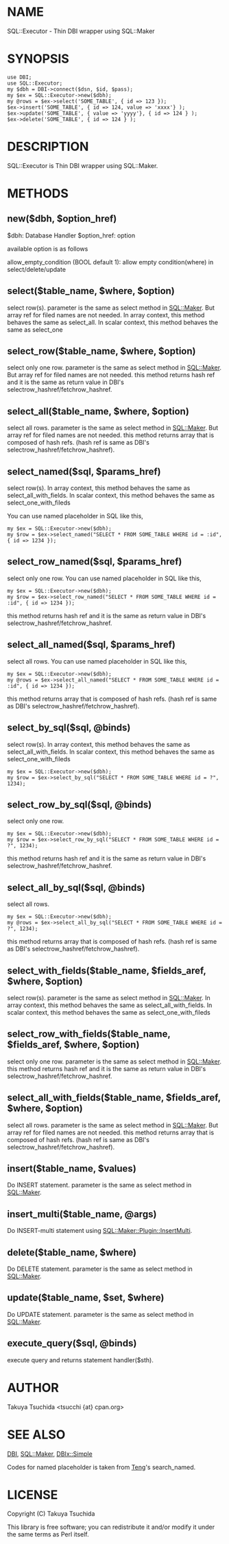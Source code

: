 # NAME

SQL::Executor - Thin DBI wrapper using SQL::Maker

# SYNOPSIS

    use DBI;
    use SQL::Executor;
    my $dbh = DBI->connect($dsn, $id, $pass);
    my $ex = SQL::Executor->new($dbh);
    my @rows = $ex->select('SOME_TABLE', { id => 123 });
    $ex->insert('SOME_TABLE', { id => 124, value => 'xxxx'} );
    $ex->update('SOME_TABLE', { value => 'yyyy'}, { id => 124 } );
    $ex->delete('SOME_TABLE', { id => 124 } );

# DESCRIPTION

SQL::Executor is Thin DBI wrapper using SQL::Maker.

# METHODS

## new($dbh, $option\_href)

$dbh: Database Handler
$option\_href: option

available option is as follows

allow\_empty\_condition (BOOL default 1): allow empty condition(where) in select/delete/update

## select($table\_name, $where, $option)

select row(s). parameter is the same as select method in [SQL::Maker](http://search.cpan.org/perldoc?SQL::Maker). But array ref for filed names are not needed.
In array context, this method behaves the same as select\_all. In scalar context, this method behaves the same as select\_one

## select\_row($table\_name, $where, $option)

select only one row. parameter is the same as select method in [SQL::Maker](http://search.cpan.org/perldoc?SQL::Maker). But array ref for filed names are not needed.
this method returns hash ref and it is the same as return value in DBI's selectrow\_hashref/fetchrow\_hashref.

## select\_all($table\_name, $where, $option)

select all rows. parameter is the same as select method in [SQL::Maker](http://search.cpan.org/perldoc?SQL::Maker). But array ref for filed names are not needed.
this method returns array that is composed of hash refs. (hash ref is same as DBI's selectrow\_hashref/fetchrow\_hashref).

## select\_named($sql, $params\_href)

select row(s). In array context, this method behaves the same as select\_all\_with\_fields.
In scalar context, this method behaves the same as select\_one\_with\_fileds

You can use named placeholder in SQL like this,

    my $ex = SQL::Executor->new($dbh);
    my $row = $ex->select_named("SELECT * FROM SOME_TABLE WHERE id = :id", { id => 1234 });

## select\_row\_named($sql, $params\_href)

select only one row. You can use named placeholder in SQL like this,

    my $ex = SQL::Executor->new($dbh);
    my $row = $ex->select_row_named("SELECT * FROM SOME_TABLE WHERE id = :id", { id => 1234 });

this method returns hash ref and it is the same as return value in DBI's selectrow\_hashref/fetchrow\_hashref.

## select\_all\_named($sql, $params\_href)

select all rows. You can use named placeholder in SQL like this,

    my $ex = SQL::Executor->new($dbh);
    my @rows = $ex->select_all_named("SELECT * FROM SOME_TABLE WHERE id = :id", { id => 1234 });

this method returns array that is composed of hash refs. (hash ref is same as DBI's selectrow\_hashref/fetchrow\_hashref).

## select\_by\_sql($sql, @binds)

select row(s). In array context, this method behaves the same as select\_all\_with\_fields.
In scalar context, this method behaves the same as select\_one\_with\_fileds

    my $ex = SQL::Executor->new($dbh);
    my $row = $ex->select_by_sql("SELECT * FROM SOME_TABLE WHERE id = ?", 1234);

## select\_row\_by\_sql($sql, @binds)

select only one row.

    my $ex = SQL::Executor->new($dbh);
    my $row = $ex->select_row_by_sql("SELECT * FROM SOME_TABLE WHERE id = ?", 1234);

this method returns hash ref and it is the same as return value in DBI's selectrow\_hashref/fetchrow\_hashref.

## select\_all\_by\_sql($sql, @binds)

select all rows.

    my $ex = SQL::Executor->new($dbh);
    my @rows = $ex->select_all_by_sql("SELECT * FROM SOME_TABLE WHERE id = ?", 1234);

this method returns array that is composed of hash refs. (hash ref is same as DBI's selectrow\_hashref/fetchrow\_hashref).

## select\_with\_fields($table\_name, $fields\_aref, $where, $option)

select row(s). parameter is the same as select method in [SQL::Maker](http://search.cpan.org/perldoc?SQL::Maker). 
In array context, this method behaves the same as select\_all\_with\_fields.
In scalar context, this method behaves the same as select\_one\_with\_fileds

## select\_row\_with\_fields($table\_name, $fields\_aref, $where, $option)

select only one row. parameter is the same as select method in [SQL::Maker](http://search.cpan.org/perldoc?SQL::Maker).
this method returns hash ref and it is the same as return value in DBI's selectrow\_hashref/fetchrow\_hashref.

## select\_all\_with\_fields($table\_name, $fields\_aref, $where, $option)

select all rows. parameter is the same as select method in [SQL::Maker](http://search.cpan.org/perldoc?SQL::Maker). But array ref for filed names are not needed.
this method returns array that is composed of hash refs. (hash ref is same as DBI's selectrow\_hashref/fetchrow\_hashref).

## insert($table\_name, $values)

Do INSERT statement. parameter is the same as select method in [SQL::Maker](http://search.cpan.org/perldoc?SQL::Maker).

## insert\_multi($table\_name, @args)

Do INSERT-multi statement using [SQL::Maker::Plugin::InsertMulti](http://search.cpan.org/perldoc?SQL::Maker::Plugin::InsertMulti).

## delete($table\_name, $where)

Do DELETE statement. parameter is the same as select method in [SQL::Maker](http://search.cpan.org/perldoc?SQL::Maker).

## update($table\_name, $set, $where)

Do UPDATE statement. parameter is the same as select method in [SQL::Maker](http://search.cpan.org/perldoc?SQL::Maker).

## execute\_query($sql, @binds)

execute query and returns statement handler($sth).

# AUTHOR

Takuya Tsuchida <tsucchi {at} cpan.org>

# SEE ALSO

[DBI](http://search.cpan.org/perldoc?DBI), [SQL::Maker](http://search.cpan.org/perldoc?SQL::Maker), [DBIx::Simple](http://search.cpan.org/perldoc?DBIx::Simple)

Codes for named placeholder is taken from [Teng](http://search.cpan.org/perldoc?Teng)'s search\_named.

# LICENSE

Copyright (C) Takuya Tsuchida

This library is free software; you can redistribute it and/or modify
it under the same terms as Perl itself.
